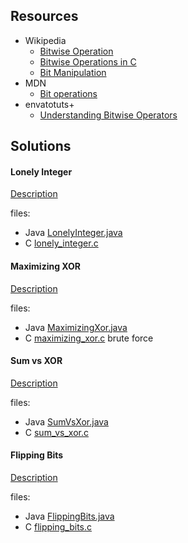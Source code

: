 ## Resources

* Wikipedia
	- [Bitwise Operation](https://en.wikipedia.org/wiki/Bitwise_operation)
	- [Bitwise Operations in C](https://en.wikipedia.org/wiki/Bitwise_operations_in_C)
	- [Bit Manipulation](https://en.wikipedia.org/wiki/Bit_manipulation)
* MDN
	- [Bit operations](https://developer.mozilla.org/en-US/docs/Web/JavaScript/Reference/Operators/Bitwise_Operators)
* envatotuts+
	- [Understanding Bitwise Operators](https://code.tutsplus.com/articles/understanding-bitwise-operators--active-11301)

## Solutions
#### Lonely Integer
[Description](https://www.hackerrank.com/challenges/lonely-integer/problem)

files:

* Java [LonelyInteger.java](LonelyInteger.java)
* C [lonely_integer.c](lonely_integer.c)

#### Maximizing XOR
[Description](https://www.hackerrank.com/challenges/maximizing-xor/problem)

files:

* Java [MaximizingXor.java](MaximizingXor.java)
* C [maximizing_xor.c](maximizing_xor.c) brute force

#### Sum vs XOR
[Description](https://www.hackerrank.com/challenges/sum-vs-xor/problem)

files:

* Java [SumVsXor.java](SumVsXor.java)
* C [sum_vs_xor.c](sum_vs_xor.c)

#### Flipping Bits
[Description](https://www.hackerrank.com/challenges/flipping-bits/problem)

files:

* Java [FlippingBits.java](FlippingBits.java)
* C [flipping_bits.c](flipping_bits.c)

